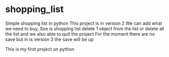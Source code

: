 # shopping_list
Simple shopping list in python
This project is in version 2
We can add what we need to buy,
See is shopping list
delete 1 object from the list or delete all the list
and we also able to quit the project
For the moment there are no save but in is version 3 the save will be up

This is my first project on python 
